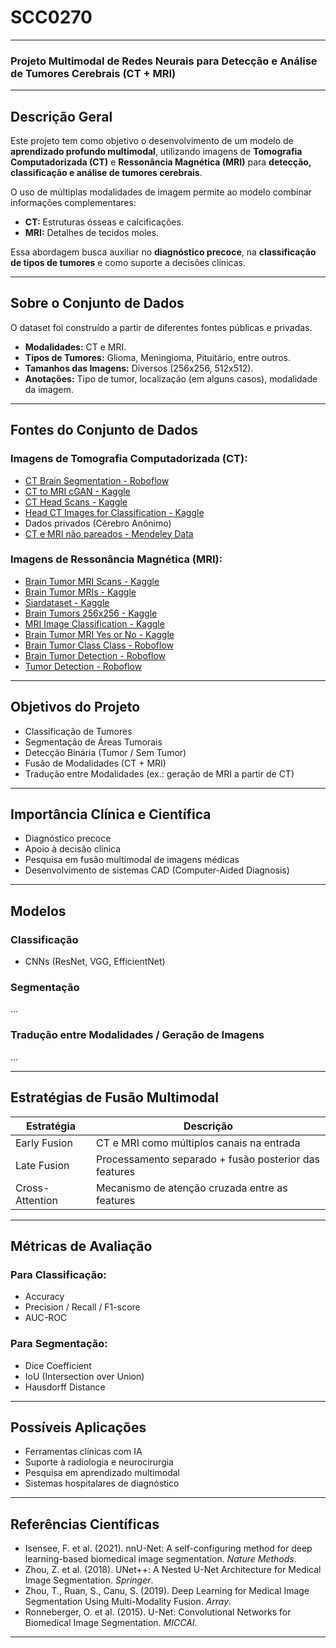 # SCC0270


---

### Projeto Multimodal de Redes Neurais para Detecção e Análise de Tumores Cerebrais (CT + MRI)

---

## Descrição Geral

Este projeto tem como objetivo o desenvolvimento de um modelo de **aprendizado profundo multimodal**, utilizando imagens de **Tomografia Computadorizada (CT)** e **Ressonância Magnética (MRI)** para **detecção, classificação e análise de tumores cerebrais**.

O uso de múltiplas modalidades de imagem permite ao modelo combinar informações complementares:

* **CT:** Estruturas ósseas e calcificações.
* **MRI:** Detalhes de tecidos moles.

Essa abordagem busca auxiliar no **diagnóstico precoce**, na **classificação de tipos de tumores** e como suporte a decisões clínicas.

---

## Sobre o Conjunto de Dados

O dataset foi construído a partir de diferentes fontes públicas e privadas.

* **Modalidades:** CT e MRI.
* **Tipos de Tumores:** Glioma, Meningioma, Pituitário, entre outros.
* **Tamanhos das Imagens:** Diversos (256x256, 512x512).
* **Anotações:** Tipo de tumor, localização (em alguns casos), modalidade da imagem.

---

## Fontes do Conjunto de Dados

### Imagens de Tomografia Computadorizada (CT):

* [CT Brain Segmentation - Roboflow](https://universe.roboflow.com/joshua-zgc7b/ct-brain-segmentation)
* [CT to MRI cGAN - Kaggle](https://www.kaggle.com/datasets/darren2020/ct-to-mri-cgan)
* [CT Head Scans - Kaggle](https://www.kaggle.com/datasets/clarksaben/ct-head-scans)
* [Head CT Images for Classification - Kaggle](https://www.kaggle.com/datasets/nipaanjum/head-ct-images-for-classification)
* Dados privados (Cérebro Anônimo)
* [CT e MRI não pareados - Mendeley Data](https://data.mendeley.com/datasets/z4wc364g79/1)

### Imagens de Ressonância Magnética (MRI):

* [Brain Tumor MRI Scans - Kaggle](https://www.kaggle.com/datasets/rm1000/brain-tumor-mri-scans)
* [Brain Tumor MRIs - Kaggle](https://www.kaggle.com/datasets/vinayjayanti/brain-tumor-mris)
* [Siardataset - Kaggle](https://www.kaggle.com/datasets/masoumehsiar/siardataset)
* [Brain Tumors 256x256 - Kaggle](https://www.kaggle.com/datasets/thomasdubail/brain-tumors-256x256)
* [MRI Image Classification - Kaggle](https://www.kaggle.com/datasets/iashiqul/brain-tumor-mri-image-classification-dataset)
* [Brain Tumor MRI Yes or No - Kaggle](https://www.kaggle.com/datasets/mohamada2274/brain-tumor-mri-yes-or-no)
* [Brain Tumor Class Class - Roboflow](https://universe.roboflow.com/college-sf5ih/brain-tumor-class-class)
* [Brain Tumor Detection - Roboflow](https://universe.roboflow.com/tuan-nur-afrina-zahira/brain-tumor-detection-bmmqz)
* [Tumor Detection - Roboflow](https://universe.roboflow.com/brain-tumor-detection-wsera/tumor-detection-ko5jp)

---

## Objetivos do Projeto

* Classificação de Tumores
* Segmentação de Áreas Tumorais
* Detecção Binária (Tumor / Sem Tumor)
* Fusão de Modalidades (CT + MRI)
* Tradução entre Modalidades (ex.: geração de MRI a partir de CT)

---

## Importância Clínica e Científica

* Diagnóstico precoce
* Apoio à decisão clínica
* Pesquisa em fusão multimodal de imagens médicas
* Desenvolvimento de sistemas CAD (Computer-Aided Diagnosis)

---

## Modelos

### Classificação

* CNNs (ResNet, VGG, EfficientNet)

### Segmentação

...

### Tradução entre Modalidades / Geração de Imagens

...

---

## Estratégias de Fusão Multimodal

| Estratégia      | Descrição                                             |
| --------------- | ----------------------------------------------------- |
| Early Fusion    | CT e MRI como múltiplos canais na entrada             |
| Late Fusion     | Processamento separado + fusão posterior das features |
| Cross-Attention | Mecanismo de atenção cruzada entre as features        |

---

## Métricas de Avaliação

### Para Classificação:

* Accuracy
* Precision / Recall / F1-score
* AUC-ROC

### Para Segmentação:

* Dice Coefficient
* IoU (Intersection over Union)
* Hausdorff Distance

---

## Possíveis Aplicações

* Ferramentas clínicas com IA
* Suporte à radiologia e neurocirurgia
* Pesquisa em aprendizado multimodal
* Sistemas hospitalares de diagnóstico

---

## Referências Científicas

* Isensee, F. et al. (2021). nnU-Net: A self-configuring method for deep learning-based biomedical image segmentation. *Nature Methods*.
* Zhou, Z. et al. (2018). UNet++: A Nested U-Net Architecture for Medical Image Segmentation. *Springer*.
* Zhou, T., Ruan, S., Canu, S. (2019). Deep Learning for Medical Image Segmentation Using Multi-Modality Fusion. *Array*.
* Ronneberger, O. et al. (2015). U-Net: Convolutional Networks for Biomedical Image Segmentation. *MICCAI*.

---
